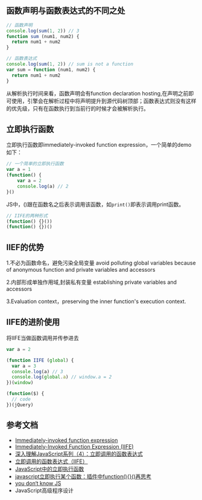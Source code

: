 ## 函数声明与函数表达式的不同之处
```javascript
// 函数声明
console.log(sum(1, 2)) // 3
function sum (num1, num2) {
  return num1 + num2
}

// 函数表达式
console.log(sum(1, 2)) // sum is not a function
var sum = function (num1, num2) {
  return num1 + num2
}
```
从解析执行时间来看，函数声明会有function declaration hosting,在声明之前即可使用，引擎会在解析过程中将声明提升到源代码树顶部；函数表达式则没有这样的优先级，只有在函数执行到当前行的时候才会被解析执行。
## 立即执行函数
立即执行函数即immediately-invoked function expression，一个简单的demo如下：
```javascript
// 一个简单的立即执行函数
var a = 1
(function() {
    var a = 2
    console.log(a) // 2
}()
```
JS中，()跟在函数名之后表示调用该函数，如`print()`即表示调用print函数。
```javascript
// IIFE的两种形式
(function() {}())
(function() {})()
```

## IIEF的优势
1.不必为函数命名，避免污染全局变量 
avoid polluting global variables because of anonymous function and private variables and accessors

2.内部形成单独作用域,封装私有变量 establishing private variables and accessors

3.Evaluation context，preserving the inner function's execution context.

## IIFE的进阶使用
将IIFE当做函数调用并传参进去
```javascript
var a = 2

(function IIFE (global) {
  var a = 3
  console.log(a) // 3
  console.log(global.a) // window.a = 2
})(window)
```
```javascript
(function($) {
  // code
})(jQuery)
```

## 参考文档
* [Immediately-invoked function expression](https://en.wikipedia.org/wiki/Immediately-invoked_function_expression)
* [Immediately-Invoked Function Expression (IIFE)](http://benalman.com/news/2010/11/immediately-invoked-function-expression/#iife)
* [深入理解JavaScript系列（4）：立即调用的函数表达式](http://www.cnblogs.com/TomXu/archive/2011/12/31/2289423.html)
* [立即调用的函数表达式（IIFE）](http://javascript.ruanyifeng.com/grammar/function.html#toc23)
* [JavaScript中的立即执行函数](https://juejin.im/post/59fc0a8c6fb9a04500026707)
* [javascript立即执行某个函数：插件中function(){}()再思考](http://www.tangshuang.net/2020.html)
* [you don‘t know JS](https://github.com/getify/You-Dont-Know-JS/blob/1ed-zh-CN/scope%20%26%20closures/ch3.md)
* JavaScript高级程序设计